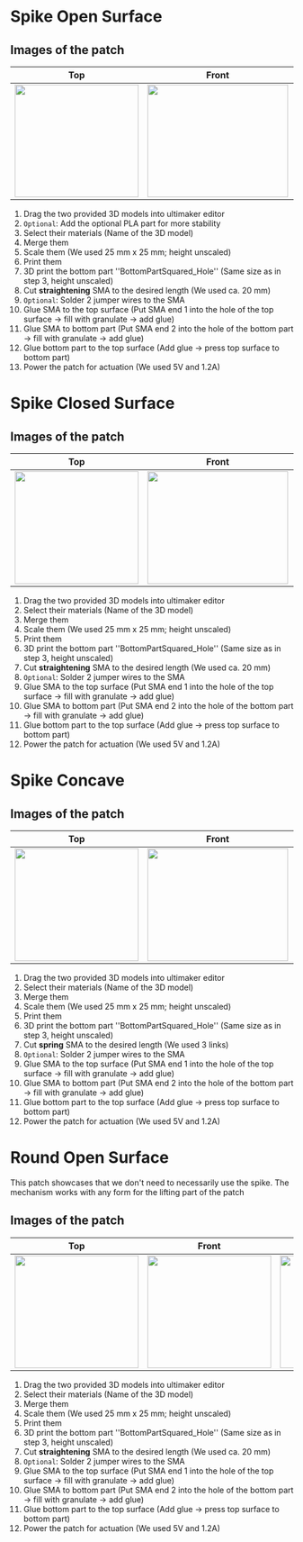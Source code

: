 # Spike Open Surface
## Images of the patch

Top            |  Front |   Whole patch | Actuated
:-------------------------:|:-------------------------:|:-------------------------:|:-------------------------:
<img src="https://user-images.githubusercontent.com/82590951/185893428-f90ce344-990a-48b0-97d9-71563989abcb.png" width="220" height="200" />|<img src="https://user-images.githubusercontent.com/82590951/185895438-e411a3e8-c98c-4842-975d-e3d49620bfc0.png" width="250" height="200" />|<img src="https://user-images.githubusercontent.com/82590951/185895590-b875b7be-7cce-4b10-abbf-0c0c0e1da1e1.png" width="250" height="200" />|<img src="https://user-images.githubusercontent.com/82590951/185893643-7a9bb58a-ccf1-48cf-bfb1-3628bb5d6b82.png" width="250" height="200" />

1. Drag the two provided 3D models into ultimaker editor
2. `Optional`: Add the optional PLA part for more stability
3. Select their materials (Name of the 3D model)
4. Merge them
5. Scale them (We used 25 mm x 25 mm; height unscaled)
6. Print them
7. 3D print the bottom part ''BottomPartSquared_Hole'' (Same size as in step 3, height unscaled)
8. Cut **straightening** SMA to the desired length (We used ca. 20 mm)
9. `Optional`: Solder 2 jumper wires to the SMA
10. Glue SMA to the top surface (Put SMA end 1 into the hole of the top surface &#8594; fill with granulate &#8594; add glue)
11. Glue SMA to bottom part (Put SMA end 2 into the hole of the bottom part &#8594; fill with granulate &#8594; add glue)
12. Glue bottom part to the top surface (Add glue &#8594; press top surface to bottom part)
13. Power the patch for actuation (We used 5V and 1.2A)

# Spike Closed Surface
## Images of the patch

Top            |  Front |   Whole patch | Actuated
:-------------------------:|:-------------------------:|:-------------------------:|:-------------------------:
<img src="https://user-images.githubusercontent.com/82590951/187468872-04bd1a10-7b72-4ce1-a562-c8b97fa70898.png" width="220" height="200" />|<img src="https://user-images.githubusercontent.com/82590951/187468959-43c142a5-7bd8-4c01-83c1-9e7a466450bc.png" width="250" height="200" />|<img src="https://user-images.githubusercontent.com/82590951/187469105-07b834bb-01bd-4c49-8f60-aab2c523000d.png" width="250" height="200" />|<img src="https://user-images.githubusercontent.com/82590951/187469207-c013d6b8-5ae0-4b35-8a93-8d7fb9b8076d.png" width="250" height="200" />

1. Drag the two provided 3D models into ultimaker editor
2. Select their materials (Name of the 3D model)
3. Merge them
4. Scale them (We used 25 mm x 25 mm; height unscaled)
5. Print them
6. 3D print the bottom part ''BottomPartSquared_Hole'' (Same size as in step 3, height unscaled)
7. Cut **straightening** SMA to the desired length (We used ca. 20 mm)
8. `Optional`: Solder 2 jumper wires to the SMA
10. Glue SMA to the top surface (Put SMA end 1 into the hole of the top surface &#8594; fill with granulate &#8594; add glue)
11. Glue SMA to bottom part (Put SMA end 2 into the hole of the bottom part &#8594; fill with granulate &#8594; add glue)
12. Glue bottom part to the top surface (Add glue &#8594; press top surface to bottom part)
12. Power the patch for actuation (We used 5V and 1.2A)

# Spike Concave
## Images of the patch

Top            |  Front  | Actuated
:-------------------------:|:-------------------------:|:-------------------------:
<img src="https://user-images.githubusercontent.com/82590951/185894893-d2c7b8ea-e8fc-4333-9323-858a92ee637b.png" width="220" height="200" />|<img src="https://user-images.githubusercontent.com/82590951/185894960-d346156e-2902-4770-b59d-944b2738c4d7.png" width="250" height="200" />|<img src="https://user-images.githubusercontent.com/82590951/185894725-a94e3b78-ded5-4525-8a23-b291294bd499.png" width="250" height="200" />



1. Drag the two provided 3D models into ultimaker editor
2. Select their materials (Name of the 3D model)
3. Merge them
4. Scale them (We used 25 mm x 25 mm; height unscaled)
5. Print them
6. 3D print the bottom part ''BottomPartSquared_Hole'' (Same size as in step 3, height unscaled)
7. Cut **spring** SMA to the desired length (We used 3 links)
8. `Optional`: Solder 2 jumper wires to the SMA
10. Glue SMA to the top surface (Put SMA end 1 into the hole of the top surface &#8594; fill with granulate &#8594; add glue)
11. Glue SMA to bottom part (Put SMA end 2 into the hole of the bottom part &#8594; fill with granulate &#8594; add glue)
12. Glue bottom part to the top surface (Add glue &#8594; press top surface to bottom part)
12. Power the patch for actuation (We used 5V and 1.2A)


# Round Open Surface

This patch showcases that we don't need to necessarily use the spike. The mechanism works with any form for the lifting part of the patch

## Images of the patch

Top            |  Front |   Whole patch | Actuated
:-------------------------:|:-------------------------:|:-------------------------:|:-------------------------:
<img src="https://user-images.githubusercontent.com/82590951/187469484-74699937-5dab-4129-83e8-0e9dc65e048e.png" width="220" height="200" />|<img src="https://user-images.githubusercontent.com/82590951/187469716-b5069105-a4fe-48db-88cc-ffeea5d69e79.png" width="220" height="200" />|<img src="https://user-images.githubusercontent.com/82590951/187469653-83811825-8824-42e8-a6ba-18d0bd7a48e4.png" width="220" height="200" />|<img src="https://user-images.githubusercontent.com/82590951/187469581-211e935d-8198-4785-a67a-41a94c2d8462.png" width="220" height="200" />

1. Drag the two provided 3D models into ultimaker editor
2. Select their materials (Name of the 3D model)
3. Merge them
4. Scale them (We used 25 mm x 25 mm; height unscaled)
5. Print them
6. 3D print the bottom part ''BottomPartSquared_Hole'' (Same size as in step 3, height unscaled)
7. Cut **straightening** SMA to the desired length (We used ca. 20 mm)
8. `Optional`: Solder 2 jumper wires to the SMA
10. Glue SMA to the top surface (Put SMA end 1 into the hole of the top surface &#8594; fill with granulate &#8594; add glue)
11. Glue SMA to bottom part (Put SMA end 2 into the hole of the bottom part &#8594; fill with granulate &#8594; add glue)
12. Glue bottom part to the top surface (Add glue &#8594; press top surface to bottom part)
12. Power the patch for actuation (We used 5V and 1.2A)
